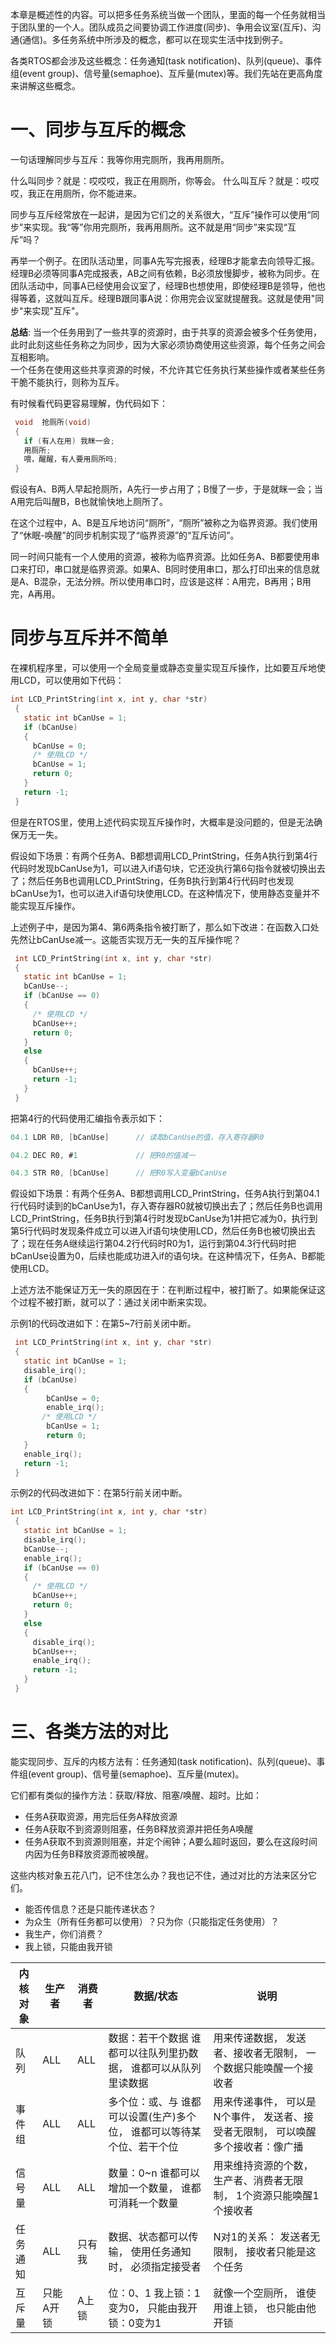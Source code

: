 本章是概述性的内容。可以把多任务系统当做一个团队，里面的每一个任务就相当于团队里的一个人。团队成员之间要协调工作进度(同步)、争用会议室(互斥)、沟通(通信)。多任务系统中所涉及的概念，都可以在现实生活中找到例子。

各类RTOS都会涉及这些概念：任务通知(task notification)、队列(queue)、事件组(event group)、信号量(semaphoe)、互斥量(mutex)等。我们先站在更高角度来讲解这些概念。

# 一、同步与互斥的概念

一句话理解同步与互斥：我等你用完厕所，我再用厕所。

什么叫同步？就是：哎哎哎，我正在用厕所，你等会。 什么叫互斥？就是：哎哎哎，我正在用厕所，你不能进来。

同步与互斥经常放在一起讲，是因为它们之的关系很大，“互斥”操作可以使用“同步”来实现。我“等”你用完厕所，我再用厕所。这不就是用“同步”来实现“互斥”吗？

再举一个例子。在团队活动里，同事A先写完报表，经理B才能拿去向领导汇报。经理B必须等同事A完成报表，AB之间有依赖，B必须放慢脚步，被称为同步。在团队活动中，同事A已经使用会议室了，经理B也想使用，即使经理B是领导，他也得等着，这就叫互斥。经理B跟同事A说：你用完会议室就提醒我。这就是使用"同步"来实现"互斥"。



<b>总结</b>: 当一个任务用到了一些共享的资源时，由于共享的资源会被多个任务使用，此时此刻这些任务称之为同步，因为大家必须协商使用这些资源，每个任务之间会互相影响。<br>
一个任务在使用这些共享资源的时候，不允许其它任务执行某些操作或者某些任务干脆不能执行，则称为互斥。

有时候看代码更容易理解，伪代码如下：

```c
 void  抢厕所(void)
 {
   if (有人在用) 我眯一会;
   用厕所;
   喂，醒醒，有人要用厕所吗;
 }
```


假设有A、B两人早起抢厕所，A先行一步占用了；B慢了一步，于是就眯一会；当A用完后叫醒B，B也就愉快地上厕所了。

在这个过程中，A、B是互斥地访问“厕所”，“厕所”被称之为临界资源。我们使用了“休眠-唤醒”的同步机制实现了“临界资源”的“互斥访问”。

同一时间只能有一个人使用的资源，被称为临界资源。比如任务A、B都要使用串口来打印，串口就是临界资源。如果A、B同时使用串口，那么打印出来的信息就是A、B混杂，无法分辨。所以使用串口时，应该是这样：A用完，B再用；B用完，A再用。

# 同步与互斥并不简单

在裸机程序里，可以使用一个全局变量或静态变量实现互斥操作，比如要互斥地使用LCD，可以使用如下代码：

```c
int LCD_PrintString(int x, int y, char *str) 
 {
   static int bCanUse = 1;
   if (bCanUse)
   { 
     bCanUse = 0;
     /* 使用LCD */
     bCanUse = 1;
     return 0;
   }
   return -1;
 }
```

但是在RTOS里，使用上述代码实现互斥操作时，大概率是没问题的，但是无法确保万无一失。

假设如下场景：有两个任务A、B都想调用LCD_PrintString，任务A执行到第4行代码时发现bCanUse为1，可以进入if语句块，它还没执行第6句指令就被切换出去了；然后任务B也调用LCD_PrintString，任务B执行到第4行代码时也发现bCanUse为1，也可以进入if语句块使用LCD。在这种情况下，使用静态变量并不能实现互斥操作。

上述例子中，是因为第4、第6两条指令被打断了，那么如下改进：在函数入口处先然让bCanUse减一。这能否实现万无一失的互斥操作呢？

```c
 int LCD_PrintString(int x, int y, char *str) 
 {
   static int bCanUse = 1;
   bCanUse--;
   if (bCanUse == 0)
   { 
     /* 使用LCD */
     bCanUse++;
     return 0;
   }
   else
   {
     bCanUse++;
     return -1;
   }
 }
```

把第4行的代码使用汇编指令表示如下：

```c
04.1 LDR R0, [bCanUse]  	// 读取bCanUse的值，存入寄存器R0

04.2 DEC R0, #1     	    // 把R0的值减一

04.3 STR R0, [bCanUse]      // 把R0写入变量bCanUse 
```

假设如下场景：有两个任务A、B都想调用LCD_PrintString，任务A执行到第04.1行代码时读到的bCanUse为1，存入寄存器R0就被切换出去了；然后任务B也调用LCD_PrintString，任务B执行到第4行时发现bCanUse为1并把它减为0，执行到第5行代码时发现条件成立可以进入if语句块使用LCD，然后任务B也被切换出去了；现在任务A继续运行第04.2行代码时R0为1，运行到第04.3行代码时把bCanUse设置为0，后续也能成功进入if的语句块。在这种情况下，任务A、B都能使用LCD。

上述方法不能保证万无一失的原因在于：在判断过程中，被打断了。如果能保证这个过程不被打断，就可以了：通过关闭中断来实现。

示例1的代码改进如下：在第5~7行前关闭中断。

```c
 int LCD_PrintString(int x, int y, char *str) 
 {
   static int bCanUse = 1;
   disable_irq();
   if (bCanUse)
   { 
        bCanUse = 0;
        enable_irq();
       /* 使用LCD */
        bCanUse = 1;
        return 0;
   }
   enable_irq();
   return -1;
 }
```

示例2的代码改进如下：在第5行前关闭中断。

```c
int LCD_PrintString(int x, int y, char *str) 
 {
   static int bCanUse = 1;
   disable_irq();
   bCanUse--;
   enable_irq();
   if (bCanUse == 0)
   { 
     /* 使用LCD */
     bCanUse++;
     return 0;
   }
   else
   {
     disable_irq();
     bCanUse++;
     enable_irq();
     return -1;
   }
 }
```

# 三、各类方法的对比

能实现同步、互斥的内核方法有：任务通知(task notification)、队列(queue)、事件组(event group)、信号量(semaphoe)、互斥量(mutex)。

它们都有类似的操作方法：获取/释放、阻塞/唤醒、超时。比如：

* 任务A获取资源，用完后任务A释放资源
* 任务A获取不到资源则阻塞，任务B释放资源并把任务A唤醒
* 任务A获取不到资源则阻塞，并定个闹钟；A要么超时返回，要么在这段时间内因为任务B释放资源而被唤醒。

这些内核对象五花八门，记不住怎么办？我也记不住，通过对比的方法来区分它们。

* 能否传信息？还是只能传递状态？
* 为众生（所有任务都可以使用）？只为你（只能指定任务使用）？
* 我生产，你们消费？
* 我上锁，只能由我开锁

|内核对象|	生产者|	消费者|	数据/状态|	说明|
|------|------|-----|------|-----|
|队列|	ALL|	ALL|	数据：若干个数据 谁都可以往队列里扔数据， 谁都可以从队列里读数据|	用来传递数据， 发送者、接收者无限制， 一个数据只能唤醒一个接收者|
|事件组|	ALL|	ALL|	多个位：或、与 谁都可以设置(生产)多个位， 谁都可以等待某个位、若干个位|	用来传递事件， 可以是N个事件， 发送者、接受者无限制， 可以唤醒多个接收者：像广播|
|信号量|	ALL|	ALL|	数量：0~n 谁都可以增加一个数量， 谁都可消耗一个数量|	用来维持资源的个数， 生产者、消费者无限制， 1个资源只能唤醒1个接收者|
|任务通知|	ALL|	只有我|	数据、状态都可以传输， 使用任务通知时， 必须指定接受者|	N对1的关系： 发送者无限制， 接收者只能是这个任务|
|互斥量|	只能A开锁|	A上锁|	位：0、1 我上锁：1变为0， 只能由我开锁：0变为1|	就像一个空厕所， 谁使用谁上锁， 也只能由他开锁|

